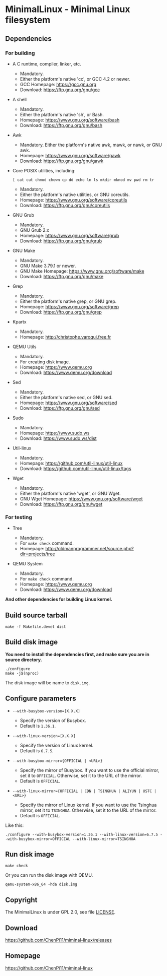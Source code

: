 # MinimalLinux - Minimal Linux filesystem

## Dependencies

### For building

- A C runtime, compiler, linker, etc.
  - Mandatory.
  - Either the platform's native 'cc', or GCC 4.2 or newer.
  - GCC Homepage:
    <https://gcc.gnu.org>
  - Download:
    <https://ftp.gnu.org/gnu/gcc>

- A shell
  - Mandatory.
  - Either the platform's native 'sh', or Bash.
  - Homepage:
    <https://www.gnu.org/software/bash>
  - Download:
    <https://ftp.gnu.org/gnu/bash>

- Awk
  - Mandatory.
    Either the platform's native awk, mawk, or nawk, or GNU awk.
  - Homepage:
    <https://www.gnu.org/software/gawk>
  - Download:
    <https://ftp.gnu.org/gnu/gawk>

- Core POSIX utilities, including:

    ```text
    [ cat cut chmod chown cp dd echo ln ls mkdir mknod mv pwd rm tr
    ```

  - Mandatory.
  - Either the platform's native utilities, or GNU coreutils.
  - Homepage:
    <https://www.gnu.org/software/coreutils>
  - Download:
    <https://ftp.gnu.org/gnu/coreutils>

- GNU Grub
  - Mandatory.
  - GNU Grub 2.x
  - Homepage:
    <https://www.gnu.org/software/grub>
  - Download:
    <https://ftp.gnu.org/gnu/grub>

- GNU Make
  - Mandatory.
  - GNU Make 3.79.1 or newer.
  - GNU Make Homepage:
    <https://www.gnu.org/software/make>
  - Download:
    <https://ftp.gnu.org/gnu/make>

- Grep
  - Mandatory.
  - Either the platform's native grep, or GNU grep.
  - Homepage:
    <https://www.gnu.org/software/grep>
  - Download:
    <https://ftp.gnu.org/gnu/grep>

- Kpartx
  - Mandatory.
  - Homepage:
    <http://christophe.varoqui.free.fr>

- QEMU Utils
  - Mandatory.
  - For creating disk image.
  - Homepage:
    <https://www.qemu.org>
  - Download:
    <https://www.qemu.org/download>

- Sed
  - Mandatory.
  - Either the platform's native sed, or GNU sed.
  - Homepage:
    <https://www.gnu.org/software/sed>
  - Download:
    <https://ftp.gnu.org/gnu/sed>

- Sudo
  - Mandatory.
  - Homepage:
    <https://www.sudo.ws>
  - Download:
    <https://www.sudo.ws/dist>

- Util-linux
  - Mandatory.
  - Homepage:
    <https://github.com/util-linux/util-linux>
  - Download:
    <https://github.com/util-linux/util-linux/tags>

- Wget
  - Mandatory.
  - Either the platform's native 'wget', or GNU Wget.
  - GNU Wget Homepage:
    <https://www.gnu.org/software/wget>
  - Download:
    <https://ftp.gnu.org/gnu/wget>

### For testing

- Tree
  - Mandatory.
  - For `make check` command.
  - Homepage:
    <http://oldmanprogrammer.net/source.php?dir=projects/tree>

- QEMU System
  - Mandatory.
  - For `make check` command.
  - Homepage:
    <https://www.qemu.org>
  - Download:
    <https://www.qemu.org/download>

**And other dependencies for building Linux kernel.**

## Build source tarball

```shell
make -f Makefile.devel dist
```

## Build disk image

**You need to install the dependencies first, and make sure you are in source directory.**

```shell
./configure
make -j$(nproc)
```

The disk image will be name to `disk.img`.

## Configure parameters

- `--with-busybox-version=[X.X.X]`
  - Specify the version of Busybox.
  - Default is `1.36.1`.

- `--with-linux-version=[X.X.X]`
  - Specify the version of Linux kernel.
  - Default is `6.7.5`.

- `--with-busybox-mirror={OFFICIAL | <URL>}`
  - Specify the mirror of Busybox. If you want to use the official mirror, set it to `OFFICIAL`. Otherwise, set it to the URL of the mirror.
  - Default is `OFFICIAL`.

- `--with-linux-mirror={OFFICIAL | CDN | TSINGHUA | ALIYUN | USTC | <URL>}`
  - Specify the mirror of Linux kernel. If you want to use the Tsinghua mirror, set it to `TSINGHUA`. Otherwise, set it to the URL of the mirror.
  - Default is `OFFICIAL`.

Like this:

```shell
./configure --with-busybox-version=1.36.1 --with-linux-version=6.7.5 --with-busybox-mirror=OFFICIAL --with-linux-mirror=TSINGHUA
```

## Run disk image

```shell
make check
```

Or you can run the disk image with QEMU.

```shell
qemu-system-x86_64 -hda disk.img
```

## Copyright

The MinimalLinux is under GPL 2.0,
see file [LICENSE](./LICENSE).

## Download

<https://github.com/ChenPi11/miminal-linux/releases>

## Homepage

<https://github.com/ChenPi11/miminal-linux>
